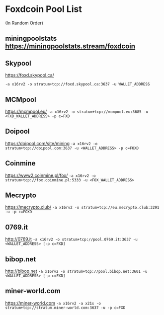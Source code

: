 # Foxdcoin Pool List
(In Random Order)

## miningpoolstats https://miningpoolstats.stream/foxdcoin

## Skypool
https://foxd.skypool.ca/ 

`-a x16rv2 -o stratum+tcp://foxd.skypool.ca:3637 -u WALLET_ADDRESS `


## MCMpool
https://mcmpool.eu/
`-a x16rv2 -o stratum+tcp://mcmpool.eu:3685 -u <FXD_WALLET_ADDRESS> -p c=FXD`


## Doipool
https://doipool.com/site/mining 
`-a x16rv2 -o stratum+tcp://doipool.com:3637 -u <WALLET_ADDRESS> -p c=FOXD`


## Coinmine
https://www2.coinmine.pl/fox/
`-a x16rv2 -o stratum+tcp://fox.coinmine.pl:5333 -u <FOX_WALLET_ADDRESS>`


## Mecrypto
https://mecrypto.club/
`-a x16rv2 -o stratum+tcp://eu.mecrypto.club:3291 -u -p c=FOXD`


## 0769.it
http://0769.it
`-a x16rv2 -o stratum+tcp://pool.0769.it:3637 -u <WALLET_ADDRESS> [-p c=FXD]`


## bibop.net
http://bibop.net
`-a x16rv2 -o stratum+tcp://pool.bibop.net:3601 -u <WALLET_ADDRESS> [-p c=FXD]`


## miner-world.com
https://miner-world.com
`-a x16rv2 -a x21s -o stratum+tcp://stratum.miner-world.com:3637 -u -p c=FXD`
